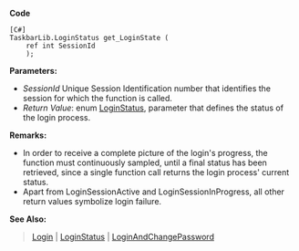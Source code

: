 **Code**
```
[C#]
TaskbarLib.LoginStatus get_LoginState ( 
    ref int SessionId
    ); 
```

**Parameters:**
  * _SessionId_ Unique Session Identification number that identifies the session for which the function is called.
  * _Return Value_:  enum [LoginStatus](LoginStatus.md), parameter that defines the status of the login process.

**Remarks:**
  * In order to receive a complete picture of the login's progress, the function must continuously sampled, until a final status has been retrieved, since a single function call returns the login process' current status.
  * Apart from LoginSessionActive and LoginSessionInProgress, all other return values symbolize login failure.

**See Also:**
> [Login](Login.md) | [LoginStatus](LoginStatus.md) | [LoginAndChangePassword](LoginAndChangePassword.md)